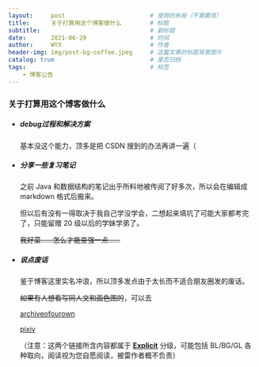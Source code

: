 ```yaml
---
layout:     post   				        # 使用的布局（不需要改）
title:      关于打算用这个博客做什么 		# 标题 
subtitle:   					        # 副标题
date:       2021-06-29 				    # 时间
author:     WYX 					    # 作者
header-img: img/post-bg-coffee.jpeg 	# 这篇文章的标题背景图片
catalog: true 						    # 是否归档
tags:								    # 标签
    - 博客公告
---
```


### 关于打算用这个博客做什么
- ##### debug过程和解决方案

  基本没这个能力，顶多是把 CSDN 搜到的办法再讲一遍（

  

- ##### 分享一些复习笔记

  之前 Java 和数据结构的笔记出乎所料地被传阅了好多次，所以会在编辑成 markdown 格式后搬来。

  但以后有没有一得取决于我自己学没学会，二想起来填坑了可能大家都考完了，只能留赠 20 级以后的学妹学弟了。

  ~~我好菜……怎么才能变强一点……~~

  

- ##### 说点废话

  鉴于博客这里实名冲浪，所以顶多发点由于太长而不适合朋友圈发的废话。

  ~~如果有人想看写同人文和画色图的~~，可以去

  [archiveofourown](https://archiveofourown.org/users/Svartalfheim)
  
  [pixiv](https://www.pixiv.net/users/4766436)
  
  （注意：这两个链接所含内容都属于 **<u>Explicit</u>** 分级，可能包括 BL/BG/GL 各种取向，阅读视为您自愿阅读，被雷作者概不负责）
  
  
  
  
